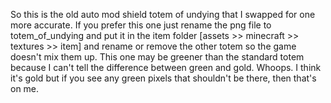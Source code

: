 So this is the old auto mod shield totem of undying that I swapped for one more accurate. If you prefer this one just rename the png file to totem_of_undying and put it in the item folder [assets >> minecraft >> textures >> item] and rename or remove the other totem so the game doesn't mix them up. This one may be greener than the standard totem because I can't tell the difference between green and gold. Whoops. I think it's gold but if you see any green pixels that shouldn't be there, then that's on me. 